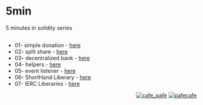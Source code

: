 # 5min
5 minutes in solidity series

##

- 01- simple donation - [here](https://github.com/mosi-sol/5min/tree/main/01-simple-donation) 
- 02- split share - [here](https://github.com/mosi-sol/5min/tree/main/02-Split-Share) 
- 03- decentralized bank - [here](https://github.com/mosi-sol/5min/tree/main/03-decentralized-bank) 
- 04- helpers - [here](https://github.com/mosi-sol/5min/tree/main/03-decentralized-bank) 
- 05- event listener - [here](https://github.com/mosi-sol/5min/tree/main/05-Event-Listener) 
- 06- ShortHand Liberary - [here](https://github.com/mosi-sol/5min/tree/main/06-Shorthand) 
- 07- IERC Liberaries - [here](https://github.com/mosi-sol/5min/tree/main/07-IERC%20Lib) 

<p align="right"> 
    <a href="https://github.com/mosi-sol/5min" target="blank">
    <img src="https://img.shields.io/badge/5%20min-series-blue?style=flat" alt="cafe_pafe" /></a> 
    <a href="https://github.com/mosi-sol/5min" target="blank">
    <img src="https://img.shields.io/github/license/mosi-sol/live-contracts" alt="pafecafe" /></a>                                  
</p>
